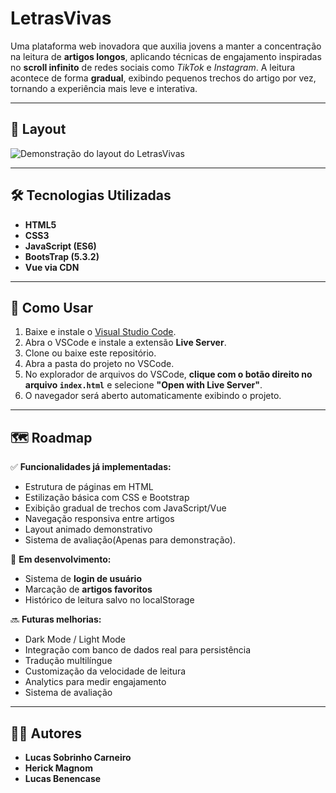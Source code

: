 # LetrasVivas

Uma plataforma web inovadora que auxilia jovens a manter a concentração na leitura de **artigos longos**, aplicando técnicas de engajamento inspiradas no **scroll infinito** de redes sociais como *TikTok* e *Instagram*. A leitura acontece de forma **gradual**, exibindo pequenos trechos do artigo por vez, tornando a experiência mais leve e interativa.

---

## 📐 Layout

<img src="../letrasvivas/assets/img/Layout.gif" alt="Demonstração do layout do LetrasVivas">

---

## 🛠️ Tecnologias Utilizadas

- **HTML5**
- **CSS3**
- **JavaScript (ES6)**
- **BootsTrap (5.3.2)**
- **Vue via CDN**

---

## 🚀 Como Usar

1. Baixe e instale o [Visual Studio Code](https://code.visualstudio.com/).
2. Abra o VSCode e instale a extensão **Live Server**.
3. Clone ou baixe este repositório.
4. Abra a pasta do projeto no VSCode.
5. No explorador de arquivos do VSCode, **clique com o botão direito no arquivo `index.html`** e selecione **"Open with Live Server"**.
6. O navegador será aberto automaticamente exibindo o projeto.

---

## 🗺️ Roadmap

✅ **Funcionalidades já implementadas:**
- Estrutura de páginas em HTML
- Estilização básica com CSS e Bootstrap
- Exibição gradual de trechos com JavaScript/Vue
- Navegação responsiva entre artigos
- Layout animado demonstrativo
- Sistema de avaliação(Apenas para demonstração).

🚧 **Em desenvolvimento:**
- Sistema de **login de usuário**
- Marcação de **artigos favoritos**
- Histórico de leitura salvo no localStorage

🔜 **Futuras melhorias:**
- Dark Mode / Light Mode
- Integração com banco de dados real para persistência
- Tradução multilíngue
- Customização da velocidade de leitura
- Analytics para medir engajamento
- Sistema de avaliação

---

## 👨‍💻 Autores

- **Lucas Sobrinho Carneiro**
- **Herick Magnom**
- **Lucas Benencase**
